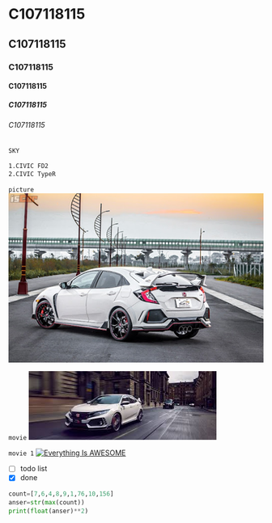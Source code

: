 # C107118115
## C107118115
### C107118115
#### C107118115
##### C107118115
###### C107118115


`SKY`

```SKY
1.CIVIC FD2
2.CIVIC TypeR

```

`picture`
![Honda](TypeR.jpg "Honda")

`movie`
[![Everything Is AWESOME](images.jpg)](https://www.youtube.com/watch?v=WbP7Q4LYv7A")

`movie 1`
[![Everything Is AWESOME](https://img.youtube.com/vi/MzlHvhkN1CU/0.jpg)](https://www.youtube.com/watch?v=MzlHvhkN1CU "Everything Is AWESOME")


- [ ] todo list
- [x] done

```python
count=[7,6,4,8,9,1,76,10,156]
anser=str(max(count))
print(float(anser)**2)
```
